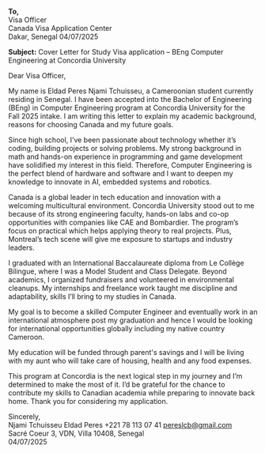 **To,**  
Visa Officer  
Canada Visa Application Center  
Dakar, Senegal 
04/07/2025

**Subject:** Cover Letter for Study Visa application – BEng Computer Engineering at Concordia University  

Dear Visa Officer,  

My name is Eldad Peres Njami Tchuisseu, a Cameroonian student currently residing in Senegal. I have been accepted into the Bachelor of Engineering (BEng) in Computer Engineering program at Concordia University for the Fall 2025 intake. I am writing this letter to explain my academic background, reasons for choosing Canada and my future goals.
 
Since high school, I’ve been passionate about technology whether it’s coding, building projects or solving problems. My strong background in math and hands-on experience in programming and game development have solidified my interest in this field. Therefore, Computer Engineering is the perfect blend of hardware and software and I want to deepen my knowledge to innovate in AI, embedded systems and robotics.  
 
Canada is a global leader in tech education and innovation with a welcoming multicultural environment. Concordia University stood out to me because of its strong engineering faculty, hands-on labs and co-op opportunities with companies like CAE and Bombardier. The program’s focus on practical which helps applying theory to real projects. Plus, Montreal’s tech scene will give me exposure to startups and industry leaders.  

I graduated with an International Baccalaureate diploma from Le Collège Bilingue, where I was a Model Student and Class Delegate. Beyond academics, I organized fundraisers and volunteered in environmental cleanups. My internships and freelance work taught me discipline and adaptability, skills I’ll bring to my studies in Canada.  
 
My goal is to become a skilled Computer Engineer and eventually work in an international atmosphere post my graduation and hence I would be looking for international opportunities globally including my native country Cameroon.

My education will be funded through parent's savings and I will be living with my aunt who will take care of housing, health and any food expenses.
 
This program at Concordia is the next logical step in my journey and I’m determined to make the most of it. I’d be grateful for the chance to contribute my skills to Canadian academia while preparing to innovate back home. Thank you for considering my application.  

Sincerely,  
Njami Tchuisseu Eldad Peres 
+221 78 113 07 41
pereslcb@gmail.com  
Sacré Coeur 3, VDN, Villa 10408, Senegal  
04/07/2025